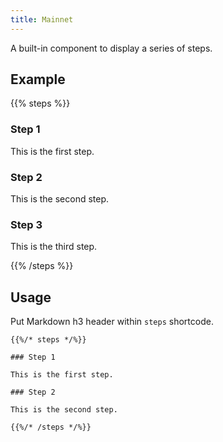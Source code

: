 ```yaml
---
title: Mainnet
---
```


A built-in component to display a series of steps.

## Example

{{% steps %}}

### Step 1

This is the first step.

### Step 2

This is the second step.

### Step 3

This is the third step.

{{% /steps %}}


## Usage

Put Markdown h3 header within `steps` shortcode.

```
{{%/* steps */%}}

### Step 1

This is the first step.

### Step 2

This is the second step.

{{%/* /steps */%}}
```
